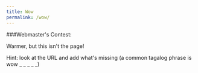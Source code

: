 ```yaml
---
title: Wow
permalink: /wow/
---
```


###Webmaster's Contest:

Warmer, but this isn't the page!

Hint: look at the URL and add what's missing (a common tagalog phrase is wow _ _ _ _ _)
